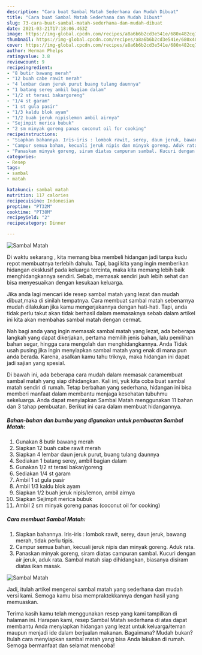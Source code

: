 ```yaml
---
description: "Cara buat Sambal Matah Sederhana dan Mudah Dibuat"
title: "Cara buat Sambal Matah Sederhana dan Mudah Dibuat"
slug: 73-cara-buat-sambal-matah-sederhana-dan-mudah-dibuat
date: 2021-03-21T17:18:06.463Z
image: https://img-global.cpcdn.com/recipes/a8a6b6b2cd3e541e/680x482cq70/sambal-matah-foto-resep-utama.jpg
thumbnail: https://img-global.cpcdn.com/recipes/a8a6b6b2cd3e541e/680x482cq70/sambal-matah-foto-resep-utama.jpg
cover: https://img-global.cpcdn.com/recipes/a8a6b6b2cd3e541e/680x482cq70/sambal-matah-foto-resep-utama.jpg
author: Herman Phelps
ratingvalue: 3.8
reviewcount: 9
recipeingredient:
- "8 butir bawang merah"
- "12 buah cabe rawit merah"
- "4 lembar daun jeruk purut buang tulang daunnya"
- "1 batang serey ambil bagian dalam"
- "1/2 st terasi bakargoreng"
- "1/4 st garam"
- "1 st gula pasir"
- "1/3 kaldu blok ayam"
- "1/2 buah jeruk nipislemon ambil airnya"
- "Sejimpit merica bubuk"
- "2 sm minyak goreng panas coconut oil for cooking"
recipeinstructions:
- "Siapkan bahannya. Iris-iris : lombok rawit, serey, daun jeruk, bawang merah, tidak perlu tipis."
- "Campur semua bahan, kecuali jeruk nipis dan minyak goreng. Aduk rata."
- "Panaskan minyak goreng, siram diatas campuran sambal. Kucuri dengan air jeruk, aduk rata. Sambal matah siap dihidangkan, biasanya disiram diatas ikan masak."
categories:
- Resep
tags:
- sambal
- matah

katakunci: sambal matah 
nutrition: 117 calories
recipecuisine: Indonesian
preptime: "PT32M"
cooktime: "PT38M"
recipeyield: "2"
recipecategory: Dinner

---
```



![Sambal Matah](https://img-global.cpcdn.com/recipes/a8a6b6b2cd3e541e/680x482cq70/sambal-matah-foto-resep-utama.jpg)

Di waktu  sekarang , kita memang bisa membeli hidangan jadi tanpa kudu repot membuatnya terlebih dahulu. Tapi, bagi kita yang ingin memberikan hidangan eksklusif pada keluarga tercinta, maka kita memang lebih baik menghidangkannya sendiri. Sebab, memasak sendiri jauh lebih sehat dan bisa menyesuaikan dengan kesukaan keluarga.

Jika anda lagi mencari ide resep sambal matah yang lezat dan mudah dibuat,maka di sinilah tempatnya. Cara membuat sambal matah  sebenarnya mudah dilakukan jika kamu mengerjakannya dengan hati-hati. Tapi, anda tidak perlu takut akan tidak berhasil dalam memasaknya 
sebab dalam artikel ini kita akan membahas sambal matah dengan cermat.  



Nah bagi anda yang ingin memasak sambal matah yang lezat, ada beberapa langkah yang dapat dikerjakan, pertama memilih jenis bahan, lalu pemilihan bahan segar, hingga cara mengolah dan menghidangkannya. Anda Tidak usah pusing jika ingin menyiapkan sambal matah yang enak di mana pun anda berada. Karena, asalkan kamu  tahu triknya, maka hidangan ini dapat jadi sajian yang spesial.

Di bawah ini, ada beberapa cara mudah dalam memasak caramembuat sambal matah yang siap dihidangkan. Kali ini, yuk kita coba buat sambal matah sendiri di rumah. Tetap berbahan yang sederhana, hidangan ini bisa memberi manfaat dalam membantu menjaga kesehatan tubuhmu sekeluarga. Anda dapat menyiapkan Sambal Matah menggunakan 11 bahan dan 3 tahap pembuatan. Berikut ini cara dalam membuat hidangannya.

<!--inarticleads1-->

##### Bahan-bahan dan bumbu yang digunakan untuk pembuatan Sambal Matah:

1. Gunakan 8 butir bawang merah
1. Siapkan 12 buah cabe rawit merah
1. Siapkan 4 lembar daun jeruk purut, buang tulang daunnya
1. Sediakan 1 batang serey, ambil bagian dalam
1. Gunakan 1/2 st terasi bakar/goreng
1. Sediakan 1/4 st garam
1. Ambil 1 st gula pasir
1. Ambil 1/3 kaldu blok ayam
1. Siapkan 1/2 buah jeruk nipis/lemon, ambil airnya
1. Siapkan Sejimpit merica bubuk
1. Ambil 2 sm minyak goreng panas (coconut oil for cooking)




<!--inarticleads2-->

##### Cara membuat Sambal Matah:

1. Siapkan bahannya. Iris-iris : lombok rawit, serey, daun jeruk, bawang merah, tidak perlu tipis.
1. Campur semua bahan, kecuali jeruk nipis dan minyak goreng. Aduk rata.
1. Panaskan minyak goreng, siram diatas campuran sambal. Kucuri dengan air jeruk, aduk rata. Sambal matah siap dihidangkan, biasanya disiram diatas ikan masak.
<img src="//assets-global.cpcdn.com/assets/icons/button_play-2c75c40dde080a61004c1f40b05d8f140eaff45d7e9e6481dc71c63d2e7c4909.png" alt="Sambal Matah">



Jadi, itulah artikel mengenai  sambal matah  yang sederhana dan mudah versi kami. Semoga kamu bisa mempraktekkannya dengan hasil yang memuaskan. 

Terima kasih kamu telah menggunakan resep yang kami tampilkan di halaman ini. Harapan kami, resep  Sambal Matah sederhana di atas dapat membantu Anda menyiapkan hidangan yang lezat untuk keluarga/teman maupun menjadi ide dalam berjualan makanan. Bagaimana? Mudah bukan? Itulah cara menyiapkan sambal matah yang bisa Anda lakukan di rumah. Semoga bermanfaat dan selamat mencoba!

